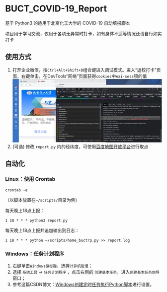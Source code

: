 # BUCT_COVID-19_Report

基于 Python3 的适用于北京化工大学的 COVID-19 自动填报脚本  

项目用于学习交流，仅用于各项无异常时打卡，如有身体不适等情况还请自行如实打卡

## 使用方式

1. 打开企业微信，按`Ctrl+Alt+Shift+D`组合键进入调试模式。进入“返校打卡”页面，右键单击，在DevTools“网络”页面获得`cookies`中`eai-sess`项的值
![获取cookie](images/get_cookie.png)
2. (可选) 修改 `report.py` 内的经纬度，可使用[百度地图开放平台](https://api.map.baidu.com/lbsapi/getpoint/)进行取点

## 自动化
### Linux：使用 Crontab

```shell script
crontab -e
```

（以脚本放置在`~/scripts/`目录为例）

每天晚上18点上报：
```shell script
1 18 * * * python3 report.py
```

每天晚上18点上报并追加输出到日志：
```shell script
1 18 * * * python ~/scripts/home_buctrp.py >> report.log
```

### Windows：任务计划程序
1. 右键单击`Windows徽标键`，选择`计算机管理`；
2. 选择 `系统工具` → `任务计划程序` ，点击右侧的 `创建基本任务`，进入`创建基本任务向导`窗口；
3. 参考这篇CSDN博文：[Windows创建定时任务执行Python脚本](https://blog.csdn.net/u012849872/article/details/82719372)进行设置。
